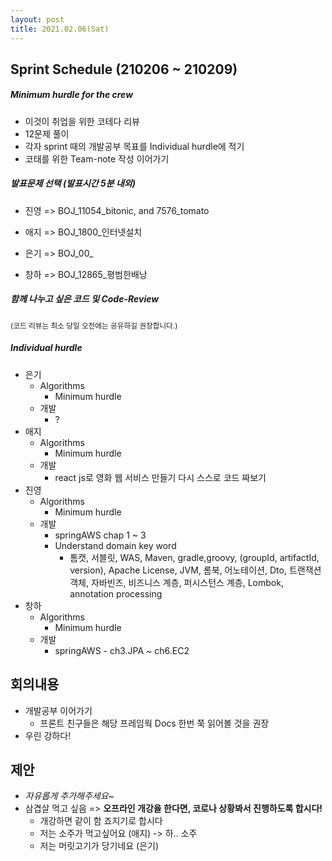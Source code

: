```yaml
---
layout: post
title: 2021.02.06(Sat)
---
```

## Sprint Schedule (210206 ~ 210209)

##### *Minimum hurdle for the crew*

- 이것이 취업을 위한 코테다 리뷰
- 12문제 풀이
- 각자 sprint 때의 개발공부 목표를 Individual hurdle에 적기
- 코태를 위한 Team-note 작성 이어가기

##### *발표문제 선택 (발표시간 5분 내외)*

- 진영 => BOJ_11054_bitonic, and 7576_tomato

- 애지 => BOJ_1800_인터넷설치

- 은기 => BOJ_00_

- 창하 => BOJ_12865_평범한배낭

##### *함께 나누고 싶은 코드 및 Code-Review*
<small>(코드 리뷰는 최소 당일 오전에는 공유하길 권장합니다.)</small>

##### *Individual hurdle*

- 은기
  - Algorithms
    - Minimum hurdle
  - 개발
    - ?
- 애지 
  - Algorithms
    - Minimum hurdle
  - 개발
    - react js로 영화 웹 서비스 만들기 다시 스스로 코드 짜보기
- 진영
  - Algorithms
    - Minimum hurdle
  - 개발
    - springAWS chap 1 ~ 3 
    - Understand domain key word
      - 톰캣, 서블릿, WAS, Maven, gradle,groovy, (groupId, artifactId, version), Apache License, JVM, 롬북, 어노테이션, Dto, 트랜잭션 객체, 자바빈즈, 비즈니스 계층, 퍼시스턴스 계층, Lombok, annotation processing
- 창하
  - Algorithms
    - Minimum hurdle
  - 개발
    - springAWS - ch3.JPA ~ ch6.EC2

## 회의내용

- 개발공부 이어가기
  - 프론트 친구들은 해당 프레임웍 Docs 한번 쭉 읽어볼 것을 권장
- 우린 강하다!

## 제안

- *자유롭게 추가해주세요~*
- 삼겹살 먹고 싶음 => **오프라인 개강을 한다면, 코로나 상황봐서 진행하도록 합시다!**
  - 개강하면 같이 함 죠지기로 합시다
  - 저는 소주가 먹고싶어요 (애지) -> 하.. 소주 
  - 저는 머릿고기가 당기네요 (은기)
